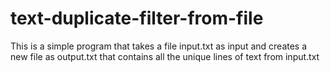 # text-duplicate-filter-from-file
This is a simple program that takes a file  input.txt  as input and 
creates a new file as output.txt that contains all the unique lines of text from input.txt
